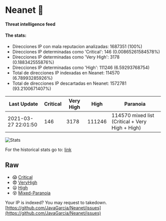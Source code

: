 # Neanet :hocho:
#### Threat intelligence feed
#### The stats:

- Direcciones IP con mala reputacion analizadas: 1687351 (100%)
- Direcciones IP determinadas como 'Critical':  146 (0.00865261584578%)
- Direcciones IP determinadas como 'Very High':  3178 (0.188342555876%)
- Direcciones IP determinadas como 'High':  111246 (6.59293768754)
- Total de direcciones IP indexadas en Neanet:  114570 (6.78993285926%)
- Total de direcciones IP descartadas en Neanet:  1572781 (93.2100671407%)

| Last Update | Critical | Very High | High | Paranoia |
| --- | --- | --- | --- | --- |
| 2021-03-27 22:01:50 | 146 | 3178 | 111246 | 114570 mixed list (Critical + Very High + High)|

![Stats](https://docs.google.com/spreadsheets/d/e/2PACX-1vSnaNMIXVabIpDJjufMlzH7poXnshF3mgd8Is1g9ytUEzVsP5my4Trn8f-xkoLLQ38xpL3HtmUexLo6/pubchart?oid=501124687&format=image)

For the historical stats go to: [link](/stats.csv)
## Raw
- :scream: [Critical](https://raw.githubusercontent.com/JavaGarcia/Neanet/master/blacklists/neanet_critical.txt)
- :fearful: [VeryHigh](https://raw.githubusercontent.com/JavaGarcia/Neanet/master/blacklists/neanet_veryHigh.txtt)
- :frowning: [High](https://raw.githubusercontent.com/JavaGarcia/Neanet/master/blacklists/neanet_high.txt)
- :dizzy_face: [Mixed-Paranoia](https://raw.githubusercontent.com/JavaGarcia/Neanet/master/blacklists/neanet_all.txt)


Your IP is indexed? You may request to takedown. [https://github.com/JavaGarcia/Neanet/issues](https://github.com/JavaGarcia/Neanet/issues)

















































































































































































































































































































































































































































































































































































































































































































































































































































































































































































































































































































































































































































































































































































































































































































































































































































































































































































































































































































































































































































































































































































































































































































































































































































































































































































































































































































































































































































































































































































































































































































































































































































































































































































































































































































































































































































































































































































































































































































































































































































































































































































































































































































































































































































































































































































































































































































































































































































































































































































































































































































































































































































































































































































